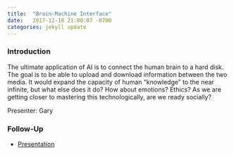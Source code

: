 ```yaml
---
title:  "Brain-Machine Interface"
date:   2017-12-18 21:00:07 -0700
categories: jekyll update
---
```


### Introduction

The ultimate application of AI is to connect the human brain to a hard disk. The goal is to be able to upload and download information between the two media. It would expand the capacity of human “knowledge” to the near infinite, but what else does it do? How about emotions? Ethics? As we are getting closer to mastering this technologically, are we ready socially?

Presenter: Gary

### Follow-Up

* [Presentation](/assets/present/brain-mind-interfaces.pdf) 
